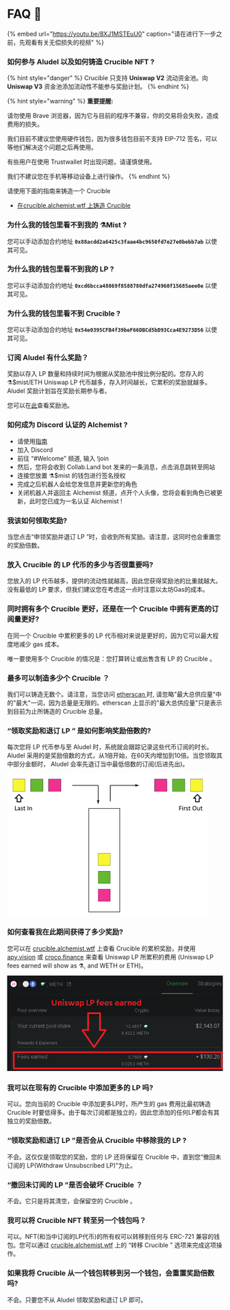 # FAQ 📖

{% embed url="https://youtu.be/8XJ1MSTEuU0" caption="请在进行下一步之前，先观看有关无偿损失的视频" %}

### **如何参与 Aludel 以及如何铸造 Crucible NFT ?**

{% hint style="danger" %}
Crucible 只支持 **Uniswap V2** 流动资金池。向 **Uniswap V3** 资金池添加流动性不能参与奖励计划。
{% endhint %}

{% hint style="warning" %}
**重要提醒:**

请勿使用 Brave 浏览器，因为它与目前的程序不兼容，你的交易将会失败，造成费用的损失。

我们目前不建议您使用硬件钱包，因为很多钱包目前不支持 EIP-712 签名，可以等他们解决这个问题之后再使用。

有些用户在使用 Trustwallet 时出现问题，请谨慎使用。

我们不建议您在手机等移动设备上进行操作。
{% endhint %}

请使用下面的指南来铸造一个 Crucible

* [在crucible.alchemist.wtf 上铸造 Crucible](guides-crucible.alchemist.wtf/)

### **为什么我的钱包里看不到我的 ⚗️Mist ?**

您可以手动添加合约地址 **`0x88acdd2a6425c3faae4bc9650fd7e27e0bebb7ab`** 以使其可见。

### **为什么我的钱包里看不到我的 LP ?**

您可以手动添加合约地址 **`0xcd6bcca48069f8588780dfa274960f15685aee0e`** 以使其可见。

### **为什么我的钱包里看不到 Crucible ?**

您可以手动添加合约地址 **`0x54e0395CFB4f39beF66DBCd5bD93Cca4E9273D56`** 以使其可见。

### **订阅 Aludel 有什么奖励？**

奖励以存入 LP 数量和持续时间为根据从奖励池中按比例分配的。您存入的⚗️$mist/ETH Uniswap LP 代币越多，存入时间越长，它累积的奖励就越多。Aludel 奖励计划旨在奖励长期参与者。

您可以在[此](https://etherscan.io/address/0x04108d6e9a51bec5170f8fd953a156cf754ba541)查看奖励池。

### **如何成为 Discord 认证的 Alchemist ?**

* 请使用[指南](how-to-become-a-certified-alchemist-on-discord.md)
* 加入 Discord
* 前往 “\#Welcome” 频道, 输入 !join
* 然后，您将会收到 Collab.Land bot 发来的一条消息，点击消息跳转至网站
* 连接您放置 ⚗️$mist 的钱包进行签名授权
* 完成之后机器人会给您发信息并更新您的角色
* 关闭机器人并返回主 Alchemist 频道，点开个人头像，您将会看到角色已被更新，此时您已成为一名认证 Alchemist !

### **我该如何领取奖励?**

当您点击“申领奖励并退订 LP ”时，会收到所有奖励。请注意，这同时也会重置您的奖励倍数。

### **放入 Crucible 的 LP 代币的多少与否很重要吗?**

您放入的 LP 代币越多，提供的流动性就越高，因此您获得奖励池的比重就越大。没有最低的 LP 要求，但我们建议您在考虑这一点时注意以太坊Gas的成本。

### **同时拥有多个 Crucible 更好，还是在一个 Crucible 中拥有更高的订阅量更好?**

在同一个 Crucible 中累积更多的 LP 代币相对来说是更好的，因为它可以最大程度地减少 gas 成本。

唯一要使用多个 Crucible 的情况是：您打算转让或出售含有 LP 的 Crucible 。

### 最多可以制造多少个 Crucible ？

我们可以铸造无数个。请注意，当您访问 [etherscan ](https://etherscan.io/token/0x54e0395cfb4f39bef66dbcd5bd93cca4e9273d56)时, 请忽略"最大总供应量"中的"最大"一词，因为总量是无限的。etherscan 上显示的"最大总供应量"只是表示到目前为止所铸造的 Crucible 总量。

### **“领取奖励和退订 LP ” 是如何影响奖励倍数的?**

每次您将 LP 代币参与至 Aludel 时，系统就会跟踪记录这些代币订阅的时长。Aludel 采用的是奖励倍数的方式，从1倍开始，在60天内增加到10倍。当您领取其中部分金额时， Aludel 会率先退订当中最低倍数的订阅\(后进先出\)。

![](../.gitbook/assets/untitled%20%281%29.png)

### **如何查看我在此期间获得了多少奖励?**

您可以在 [crucible.alchemist.wtf](https://crucible.alchemist.wtf/) 上查看 Crucible 的累积奖励，并使用 [apy.vision](https://apy.vision/) 或 [croco.finance](https://croco.finance/) 来查看 Uniswap LP 所累积的费用 \(Uniswap LP fees earned will show as ⚗️, and WETH or ETH\)。

![croco.finance](../.gitbook/assets/untitled.png)

### **我可以在现有的 Crucible 中添加更多的 LP 吗?**

可以。您向当前的 Crucible 中添加更多LP时，所产生的 gas 费用比最初铸造 Crucible 时要低得多。由于每次订阅都是独立的，因此您添加的任何LP都会有其独立的奖励倍数。

### **“领取奖励和退订 LP ”是否会从 Crucible 中移除我的 LP ?**

不会。这仅仅是领取您的奖励，您的 LP 还将保留在 Crucible 中，直到您“撤回未订阅的 LP\(Withdraw Unsubscribed LP\)”为止。

### **“撤回未订阅的 LP ”是否会破坏 Crucible ？**

不会。它只是将其清空，会保留空的 Crucible 。

### **我可以将 Crucible NFT 转至另一个钱包吗？**

可以。NFT\(和当中订阅的LP代币\)的所有权可以转移到任何与 ERC-721 兼容的钱包。您可以通过 [crucible.alchemist.wtf](https://crucible.alchemist.wtf/) 上的 “转移 Crucible ” 选项来完成这项操作。

### **如果我将 Crucible 从一个钱包转移到另一个钱包，会重置奖励倍数吗?**

不会。只要您不从 Aludel 领取奖励和退订 LP 即可。

